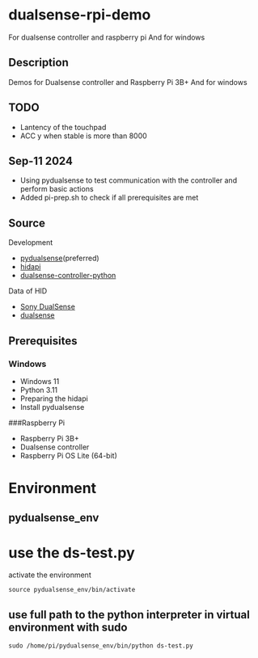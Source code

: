 # dualsense-rpi-demo
For dualsense controller and raspberry pi 
And for windows 


## Description
Demos for Dualsense controller and Raspberry Pi 3B+
And for windows 

## TODO
- Lantency of the touchpad
- ACC y when stable is more than 8000



## Sep-11 2024
- Using pydualsense to test communication with the controller and perform basic actions
- Added pi-prep.sh to check if all prerequisites are met

## Source

Development 
- [pydualsense](https://github.com/flok/pydualsense)(preferred)
- [hidapi](https://github.com/libusb/hidapi)
- [dualsense-controller-python](https://github.com/yesbotics/dualsense-controller-python)

Data of HID
- [Sony DualSense](https://controllers.fandom.com/wiki/Sony_DualSense)
- [dualsense](https://github.com/nondebug/dualsense)



## Prerequisites 
### Windows
- Windows 11
- Python 3.11
- Preparing the hidapi 
- Install pydualsense



###Raspberry Pi
- Raspberry Pi 3B+
- Dualsense controller
- Raspberry Pi OS Lite (64-bit)




# Environment
## pydualsense_env


# use the ds-test.py
activate the environment
```
source pydualsense_env/bin/activate
```

## use full path to the python interpreter in virtual environment with sudo
```
sudo /home/pi/pydualsense_env/bin/python ds-test.py
``` 